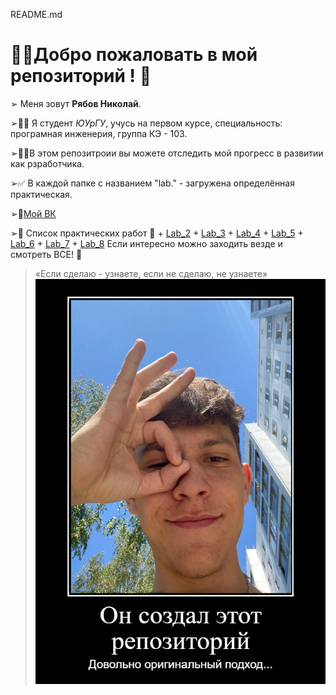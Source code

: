 README.md
# 👋🏻Добро пожаловать в мой репозиторий ! 🗿
  ➢ Меня зовут __Рябов Николай__.  
    
  ➢👨‍🎓 Я студент _ЮУрГУ_, учусь на первом курсе, специальность: програмная инженерия, группа КЭ - 103.  
    
  ➢👨‍💻В этом репозитроии вы можете отследить мой прогресс в развитии как рзработчика.  
    
  ➢✅ В каждой папке с названием "lab." - загружена определённая практическая.  
    
  ➢🛑[Мой ВК](https://vk.com/kolyamba838)  
    
  ➢🔮 Список практических работ 🔮 
      + [Lab_2](https://github.com/Shevone/ABOBA/tree/master/lab2)
      + [Lab_3](https://github.com/Shevone/ABOBA/tree/master/lab3)
      + [Lab_4](https://github.com/Shevone/ABOBA/tree/master/lab4)
      + [Lab_5](https://github.com/Shevone/ABOBA/tree/master/lab5)
      + [Lab_6](https://github.com/Shevone/ABOBA/tree/master/lab6)
      + [Lab_7](https://github.com/Shevone/ABOBA/tree/master/lab7)
      + [Lab_8](https://github.com/Shevone/ABOBA/tree/master/lab8)
Если интересно можно заходить везде и смотреть ВСЕ! 👀
>«Если сделаю - узнаете, если не сделаю, не узнаете»
![картинка](meme.png)

